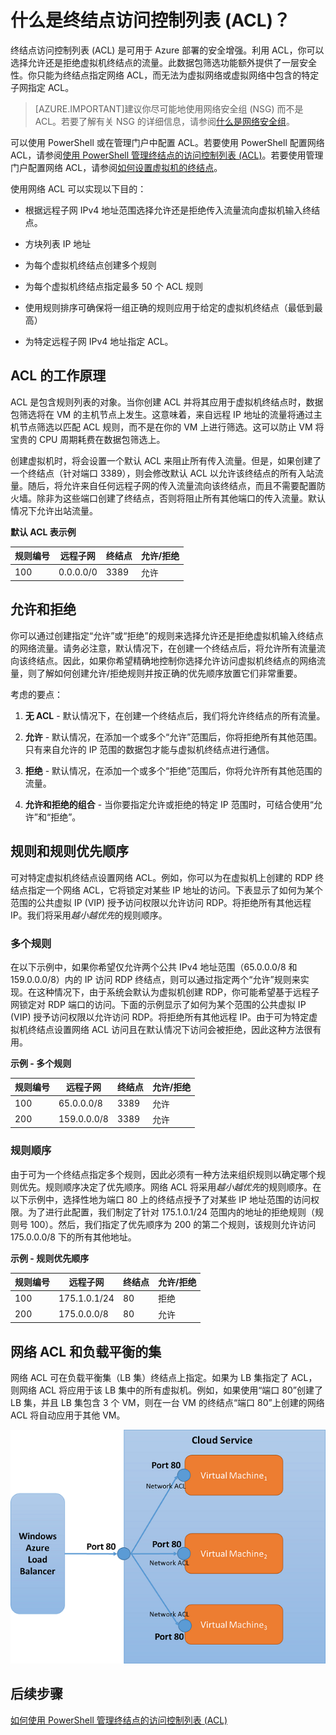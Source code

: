 <properties 
   pageTitle="什么是网络访问控制列表 (ACL)？"
   description="了解 ACL"
   services="virtual-network"
   documentationCenter="na"
   authors="telmosampaio"
   manager="carolz"
   editor="tysonn" />
<tags
	ms.service="virtual-network"
	ms.date="12/11/2015"
	wacn.date="01/14/2016"/>

# 什么是终结点访问控制列表 (ACL)？

终结点访问控制列表 (ACL) 是可用于 Azure 部署的安全增强。利用 ACL，你可以选择允许还是拒绝虚拟机终结点的流量。此数据包筛选功能额外提供了一层安全性。你只能为终结点指定网络 ACL，而无法为虚拟网络或虚拟网络中包含的特定子网指定 ACL。

> [AZURE.IMPORTANT]建议你尽可能地使用网络安全组 (NSG) 而不是 ACL。若要了解有关 NSG 的详细信息，请参阅[什么是网络安全组](/documentation/articles/virtual-networks-nsg)。

可以使用 PowerShell 或在管理门户中配置 ACL。若要使用 PowerShell 配置网络 ACL，请参阅[使用 PowerShell 管理终结点的访问控制列表 (ACL)](/documentation/articles/virtual-networks-acl-powershell)。若要使用管理门户配置网络 ACL，请参阅[如何设置虚拟机的终结点](/documentation/articles/virtual-machines-set-up-endpoints)。

使用网络 ACL 可以实现以下目的：

- 根据远程子网 IPv4 地址范围选择允许还是拒绝传入流量流向虚拟机输入终结点。

- 方块列表 IP 地址

- 为每个虚拟机终结点创建多个规则

- 为每个虚拟机终结点指定最多 50 个 ACL 规则

- 使用规则排序可确保将一组正确的规则应用于给定的虚拟机终结点（最低到最高）

- 为特定远程子网 IPv4 地址指定 ACL。

## ACL 的工作原理

ACL 是包含规则列表的对象。当你创建 ACL 并将其应用于虚拟机终结点时，数据包筛选将在 VM 的主机节点上发生。这意味着，来自远程 IP 地址的流量将通过主机节点筛选以匹配 ACL 规则，而不是在你的 VM 上进行筛选。这可以防止 VM 将宝贵的 CPU 周期耗费在数据包筛选上。

创建虚拟机时，将会设置一个默认 ACL 来阻止所有传入流量。但是，如果创建了一个终结点（针对端口 3389），则会修改默认 ACL 以允许该终结点的所有入站流量。随后，将允许来自任何远程子网的传入流量流向该终结点，而且不需要配置防火墙。除非为这些端口创建了终结点，否则将阻止所有其他端口的传入流量。默认情况下允许出站流量。

**默认 ACL 表示例**

| **规则编号** | **远程子网** | **终结点** | **允许/拒绝** |
|--------|---------------|----------|-------------|
| 100 | 0\.0.0.0/0 | 3389 | 允许 |

## 允许和拒绝

你可以通过创建指定“允许”或“拒绝”的规则来选择允许还是拒绝虚拟机输入终结点的网络流量。请务必注意，默认情况下，在创建一个终结点后，将允许所有流量流向该终结点。因此，如果你希望精确地控制你选择允许访问虚拟机终结点的网络流量，则了解如何创建允许/拒绝规则并按正确的优先顺序放置它们非常重要。

考虑的要点：

1. **无 ACL** - 默认情况下，在创建一个终结点后，我们将允许终结点的所有流量。

1. **允许** - 默认情况，在添加一个或多个“允许”范围后，你将拒绝所有其他范围。只有来自允许的 IP 范围的数据包才能与虚拟机终结点进行通信。

1. **拒绝** - 默认情况，在添加一个或多个“拒绝”范围后，你将允许所有其他范围的流量。

1. **允许和拒绝的组合** - 当你要指定允许或拒绝的特定 IP 范围时，可结合使用“允许”和“拒绝”。

## 规则和规则优先顺序

可对特定虚拟机终结点设置网络 ACL。例如，你可以为在虚拟机上创建的 RDP 终结点指定一个网络 ACL，它将锁定对某些 IP 地址的访问。下表显示了如何为某个范围的公共虚拟 IP (VIP) 授予访问权限以允许访问 RDP。将拒绝所有其他远程 IP。我们将采用*越小越优先*的规则顺序。

### 多个规则

在以下示例中，如果你希望仅允许两个公共 IPv4 地址范围（65.0.0.0/8 和 159.0.0.0/8）内的 IP 访问 RDP 终结点，则可以通过指定两个“允许”规则来实现。在这种情况下，由于系统会默认为虚拟机创建 RDP，你可能希望基于远程子网锁定对 RDP 端口的访问。下面的示例显示了如何为某个范围的公共虚拟 IP (VIP) 授予访问权限以允许访问 RDP。将拒绝所有其他远程 IP。由于可为特定虚拟机终结点设置网络 ACL 访问且在默认情况下访问会被拒绝，因此这种方法很有用。

**示例 - 多个规则**

| **规则编号** | **远程子网** | **终结点** | **允许/拒绝** |
|--------|---------------|----------|-------------|
| 100 | 65\.0.0.0/8 | 3389 | 允许 |
| 200 | 159\.0.0.0/8 | 3389 | 允许 |

### 规则顺序

由于可为一个终结点指定多个规则，因此必须有一种方法来组织规则以确定哪个规则优先。规则顺序决定了优先顺序。网络 ACL 将采用*越小越优先*的规则顺序。在以下示例中，选择性地为端口 80 上的终结点授予了对某些 IP 地址范围的访问权限。为了进行此配置，我们制定了针对 175.1.0.1/24 范围内的地址的拒绝规则（规则号 100）。然后，我们指定了优先顺序为 200 的第二个规则，该规则允许访问 175.0.0.0/8 下的所有其他地址。

**示例 - 规则优先顺序**

| **规则编号** | **远程子网** | **终结点** | **允许/拒绝** |
|--------|---------------|----------|-------------|
| 100 | 175\.1.0.1/24 | 80 | 拒绝 |
| 200 | 175\.0.0.0/8 | 80 | 允许 |

## 网络 ACL 和负载平衡的集

网络 ACL 可在负载平衡集（LB 集）终结点上指定。如果为 LB 集指定了 ACL，则网络 ACL 将应用于该 LB 集中的所有虚拟机。例如，如果使用“端口 80”创建了 LB 集，并且 LB 集包含 3 个 VM，则在一台 VM 的终结点“端口 80”上创建的网络 ACL 将自动应用于其他 VM。

![网络 ACL 和负载平衡的集](./media/virtual-networks-acl/IC674733.png)

## 后续步骤

[如何使用 PowerShell 管理终结点的访问控制列表 (ACL)](/documentation/articles/virtual-networks-acl-powershell)

<!---HONumber=79-->